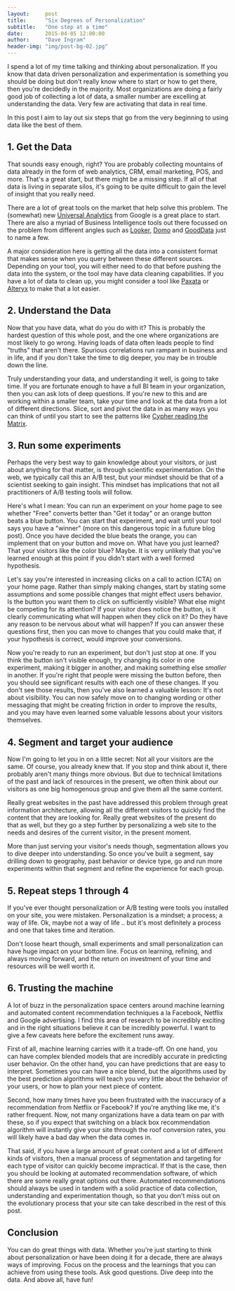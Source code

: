 ```yaml
---
layout:     post
title:      "Six Degrees of Personalization"
subtitle:   "One step at a time"
date:       2015-04-05 12:00:00
author:     "Dave Ingram"
header-img: "img/post-bg-02.jpg"
---
```


I spend a lot of my time talking and thinking about personalization. If you
know that data driven personalization and experimentation is something you
should be doing but don't really know where to start or how to get there, then
you're decidedly in the majority. Most organizations are doing a fairly good
job of collecting a lot of data, a smaller number are excelling at understanding
the data. Very few are activating that data in real time.

In this post I aim to lay out six steps that go from the very beginning to
using data like the best of them.

## 1. Get the Data
That sounds easy enough, right? You are probably collecting mountains of data
already in the form of web analytics, CRM, email marketing, POS, and more.
That's a great start, but there might be a missing step. If all of that data
is living in separate silos, it's going to be quite difficult to gain the
level of insight that you really need.

There are a lot of great tools on the market that help solve this problem. The
(somewhat) new [Universal Analytics](https://support.google.com/analytics/answer/2790010?hl=en) from Google is a great place to start. There are also a myriad of Business
Intelligence tools out there focussed on the problem from different angles
such as [Looker](http://looker.com), [Domo](http://domo.com) and
[GoodData](http://gooddata.com) just to name a few.

A major consideration here is getting all the data into a consistent format
that makes sense when you query between these different sources. Depending
on your tool, you will either need to do that before pushing the data into
the system, or the tool may have data cleaning capabilities. If you have a
lot of data to clean up, you might consider a tool like
[Paxata](http://paxata.com) or [Alteryx](http://alteryx.com) to make that a
lot easier.

## 2. Understand the Data
Now that you have data, what do you do with it? This is probably the hardest
question of this whole post, and the one where organizations are most likely
to go wrong. Having loads of data often leads people to find "truths" that
aren't there. Spurious correlations run rampant in business and in life, and
if you don't take the time to dig deeper, you may be in trouble down the line.

Truly understanding your data, and understanding it well, is going to take time.
If you are fortunate enough to have a full BI team in your organization, then
you can ask lots of deep questions. If you're new to this and are working
within a smaller team, take your time and look at the data from a lot of
different directions. Slice, sort and pivot the data in as many ways you can
think of until you start to see the patterns like [Cypher reading the Matrix](http://vignette4.wikia.nocookie.net/matrix/images/d/dc/Cypher_Talks_with_Neo.png/revision/latest?cb=20130215031028).

## 3. Run some experiments
Perhaps the very best way to gain knowledge about your visitors, or just about
anything for that matter, is through scientific experimentation. On the web,
we typically call this an A/B test, but your mindset should be that of a
scientist seeking to gain insight. This mindset has implications that not
all practitioners of A/B testing tools will follow.

Here's what I mean: You can run an experiment on your home page to see whether
"Free" converts better than "Get it today" or an orange button beats a blue
button. You can start that experiment, and wait until your tool says you have
a "winner" (more on this dangerous topic in a future blog post). Once you have
decided the blue beats the orange, you can implement that on your button and
move on. What have you just learned? That your visitors like the color blue?
Maybe. It is very unlikely that you've learned enough at this point if you
didn't start with a well formed hypothesis.

Let's say you're interested in increasing clicks on a call to action (CTA) on
your home page. Rather than simply making changes, start by stating some
assumptions and some possible changes that might effect users behavior. Is the
button you want them to click on sufficiently visible? What else might be
competing for its attention? If your visitor does notice the button, is it
clearly communicating what will happen when they click on it? Do they have any
reason to be nervous about what will happen? If you can answer these questions
first, then you can move to changes that you could make that, if your hypothesis
is correct, would improve your conversions.

Now you're ready to run an experiment, but don't just stop at one. If you think
the button isn't visible enough, try changing its color in one experiment,
making it bigger in another, and making something else _smaller_ in another.
If you're right that people were missing the button before, then you should
see significant results with each one of these changes. If you don't see those
results, then you've also learned a valuable lesson: It's not about visibility.
You can now safely move on to changing wording or other messaging that might
be creating friction in order to improve the results, and you may have even
learned some valuable lessons about your visitors themselves.

## 4. Segment and target your audience
Now I'm going to let you in on a little secret: Not all your visitors are the
same. Of course, you already knew that. If you stop and think about it, there
probably aren't many things more obvious. But due to technical limitations of
the past and lack of resources in the present, we often think about our visitors
as one big homogenous group and give them all the same content.

Really great websites in the past have addressed this problem through great
information architecture, allowing all the different visitors to quickly
find the content that they are looking for. Really great websites of the
present do that as well, but they go a step further by personalizing a web site
to the needs and desires of the current visitor, in the present moment.

More than just serving your visitor's needs though, segmentation allows you
to dive deeper into understanding. So once you've built a segment, say drilling
down to geography, past behavior or device type, go and run more experiments
within that segment and refine the experience for each group.

## 5. Repeat steps 1 through 4
If you've ever thought personalization or A/B testing were tools you installed
on your site, you were mistaken. Personalization is a mindset; a process; a
way of life. Ok, maybe not a way of life .. but it's most definitely a process
and one that takes time and iteration.

Don't loose heart though, small experiments and small personalization can have
huge impact on your bottom line. Focus on learning, refining, and always
moving forward, and the return on investment of your time and resources will
be well worth it.

## 6. Trusting the machine
A lot of buzz in the personalization space centers around machine learning and
automated content recommendation techniques a la Facebook, Netflix and Google
advertising. I find this area of research to be incredibly exciting and in the
right situations believe it can be incredibly powerful. I want to give a few
caveats here before the excitement runs away.

First of all, machine learning carries with it a trade-off. On one hand, you
can have complex blended models that are incredibly accurate in predicting user
behavior. On the other hand, you can have predictions that are easy to
interpret. Sometimes you can have a nice blend, but the algorithms used by
the best prediction algorithms will teach you very little about the behavior
of your users, or how to plan your next piece of content.

Second, how many times have you been frustrated with the inaccuracy of a
recommendation from Netflix or Facebook? If you're anything like me, it's
rather frequent. Now, not many organizations have a data team on par with
these, so if you expect that switching on a black box recommendation algorithm
will instantly give your site through the roof conversion rates, you will
likely have a bad day when the data comes in.

That said, if you have a large amount of great content and a lot of different
kinds of visitors, then a manual process of segmentation and targeting for
each type of visitor can quickly become impractical. If that is the case,
then you should be looking at automated recommendation software, of which there
are some really great options out there. Automated recommendations should always
be used in tandem with a solid practice of data collection, understanding and
experimentation though, so that you don't miss out on the evolutionary process
that your site can take described in the rest of this post.

## Conclusion
You can do great things with data. Whether you're just starting to think about
personalization or have been doing it for a decade, there are always ways of
improving. Focus on the process and the learnings that you can achieve from
using these tools. Ask good questions. Dive deep into the data. And above all,
have fun!
